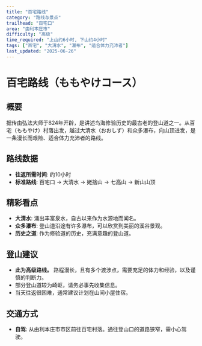 ```yaml
---
title: "百宅路线"
category: "路线与景点"
trailhead: "百宅口"
area: "由利本庄市"
difficulty: "高级"
time_required: "上山约6小时, 下山约4小时"
tags: ["百宅", "大清水", "瀑布", "适合体力充沛者"]
last_updated: "2025-06-26"
---
```


# 百宅路线（ももやけコース）

## 概要
据传由弘法大师于824年开辟，是讲述鸟海修验历史的最古老的登山道之一。从百宅（ももやけ）村落出发，越过大清水（おおしず）和众多瀑布，向山顶进发，是一条漫长而艰险、适合体力充沛者的路线。

## 路线数据
- **往返所需时间**: 约10小时
- **标准路线**: 百宅口 → 大清水 → 姥捨山 → 七高山 → 新山山顶

## 精彩看点
- **大清水**: 涌出丰富泉水，自古以来作为水源地而闻名。
- **众多瀑布**: 登山道沿途有许多瀑布，可以欣赏到美丽的溪谷景观。
- **历史之道**: 作为修验道的历史，充满意趣的登山道。

## 登山建议
- **此为高级路线。** 路程漫长，且有多个渡涉点，需要充足的体力和经验，以及谨慎的判断力。
- 部分登山道较为崎岖，请务必事先收集信息。
- 当天往返很困难，通常建议计划在山间小屋住宿。

## 交通方式
- **自驾**: 从由利本庄市市区前往百宅村落。通往登山口的道路狭窄，需小心驾驶。